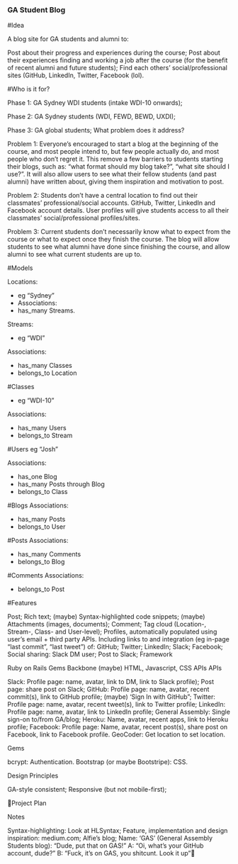 ### GA Student Blog

#Idea

A blog site for GA students and alumni to: 

Post about their progress and experiences during the course;
Post about their experiences finding and working a job after the course (for the benefit of recent alumni and future students);
Find each others’ social/professional sites (GitHub, LinkedIn, Twitter, Facebook (lol).

#Who is it for?

Phase 1: GA Sydney WDI students (intake WDI-10 onwards);

Phase 2: GA Sydney students (WDI, FEWD, BEWD, UXDI);

Phase 3: GA global students;
What problem does it address?

Problem 1: Everyone’s encouraged to start a blog at the beginning of the course, and most people intend to, but few people actually do, and most people who don’t regret it. This remove a few barriers to students starting their blogs, such as: “what format should my blog take?”, “what site should I use?”. It will also allow users to see what their fellow students (and past alumni) have written about, giving them inspiration and motivation to post. 

Problem 2: Students don’t have a central location to find out their classmates’ professional/social accounts. GitHub, Twitter, LinkedIn and Facebook account details. User profiles will give students access to all their classmates’ social/professional profiles/sites.

Problem 3: Current students don’t necessarily know what to expect from the course or what to expect once they finish the course. The blog will allow students to see what alumni have done since finishing the course, and allow alumni to see what current students are up to.

#Models

Locations:
- eg “Sydney”
- Associations:
- has_many Streams.
 
Streams:
- eg “WDI”

Associations:

- has_many Classes
- belongs_to Location

#Classes
- eg “WDI-10”

Associations:
- has_many Users
- belongs_to Stream

#Users
eg “Josh”

Associations:
- has_one Blog
- has_many Posts through Blog
- belongs_to Class

#Blogs
Associations:
- has_many Posts
- belongs_to User

#Posts
Associations:
- has_many Comments
- belongs_to Blog

#Comments
Associations:
- belongs_to Post

#Features

Post;
Rich text;
(maybe) Syntax-highlighted code snippets;
(maybe) Attachments (images, documents);
Comment;
Tag cloud (Location-, Stream-, Class- and User-level);
Profiles, automatically populated using user’s email + third party APIs. Including links to and integration (eg in-page “last commit”, “last tweet”) of:
GitHub;
Twitter;
LinkedIn;
Slack;
Facebook;
Social sharing:
Slack DM user;
Post to Slack;
Framework

Ruby on Rails
Gems
Backbone (maybe)
HTML, Javascript, CSS
APIs
APIs

Slack:
Profile page: name, avatar, link to DM, link to Slack profile);
Post page: share post on Slack;
GitHub:
Profile page: name, avatar, recent commit(s), link to GitHub profile;
(maybe) ‘Sign In with GitHub”;
Twitter:
Profile page: name, avatar, recent tweet(s), link to Twitter profile;
LinkedIn:
Profile page: name, avatar, link to LinkedIn profile;
General Assembly:
Single sign-on to/from GA/blog;
Heroku:
 Name, avatar, recent apps, link to Heroku profile;
Facebook:
Profile page: Name, avatar, recent post(s), share post on Facebook, link to Facebook profile.
GeoCoder:
Get location to set location.

Gems

bcrypt: Authentication.
Bootstrap (or maybe Bootstripe): CSS.

Design Principles

GA-style consistent;
Responsive (but not mobile-first);

Project Plan




Notes

Syntax-highlighting:
Look at HLSyntax;
Feature, implementation and design inspiration:
medium.com;
Alfie’s blog;
Name: 
‘GAS’ (General Assembly Students blog):
“Dude, put that on GAS!”
A: “Oi, what’s your GitHub account, dude?”
B: “Fuck, it’s on GAS, you shitcunt. Look it up”
